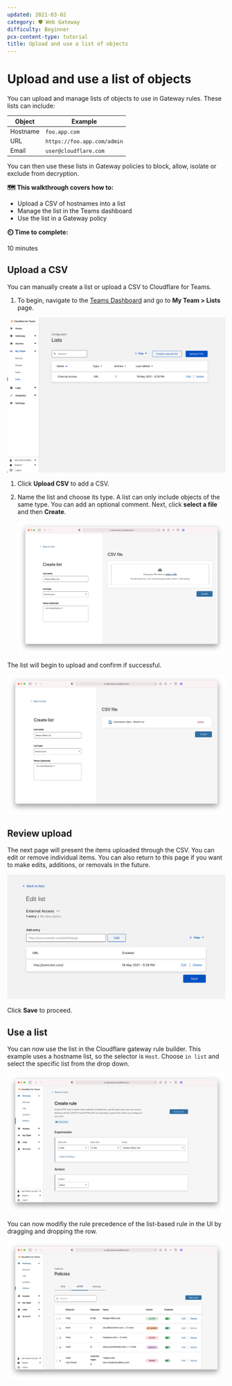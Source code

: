 ```yaml
---
updated: 2021-03-02
category: 🛡️ Web Gateway
difficulty: Beginner
pcx-content-type: tutorial
title: Upload and use a list of objects
---
```


# Upload and use a list of objects

You can upload and manage lists of objects to use in Gateway rules. These lists can include:

| Object   | Example                     |
| -------- | --------------------------- |
| Hostname | `foo.app.com`               |
| URL      | `https://foo.app.com/admin` |
| Email    | `user@cloudflare.com`       |

You can then use these lists in Gateway policies to block, allow, isolate or exclude from decryption.

**🗺️ This walkthrough covers how to:**

- Upload a CSV of hostnames into a list
- Manage the list in the Teams dashboard
- Use the list in a Gateway policy

**⏲️ Time to complete:**

10 minutes

## Upload a CSV

You can manually create a list or upload a CSV to Cloudflare for Teams.

1.  To begin, navigate to the [Teams Dashboard](https://dash.teams.cloudflare.com) and go to **My Team > Lists** page.

![List Create](../static/secure-web-gateway/gateway-list/lists.png)

1.  Click **Upload CSV** to add a CSV.

2.  Name the list and choose its type. A list can only include objects of the same type. You can add an optional comment. Next, click **select a file** and then **Create**.

    ![List Add](../static/secure-web-gateway/gateway-list/list-create.png)

The list will begin to upload and confirm if successful.

![List Upload](../static/secure-web-gateway/gateway-list/list-upload.png)

## Review upload

The next page will present the items uploaded through the CSV. You can edit or remove individual items. You can also return to this page if you want to make edits, additions, or removals in the future.

![List Upload](../static/secure-web-gateway/gateway-list/edit-list.png)

Click **Save** to proceed.

## Use a list

You can now use the list in the Cloudflare gateway rule builder. This example uses a hostname list, so the selector is `Host`. Choose `in list` and select the specific list from the drop down.

![List Upload](../static/secure-web-gateway/gateway-list/build-rule.png)

You can now modifiy the rule precedence of the list-based rule in the UI by dragging and dropping the row.

![List Upload](../static/secure-web-gateway/gateway-list/list-precedence.png)
